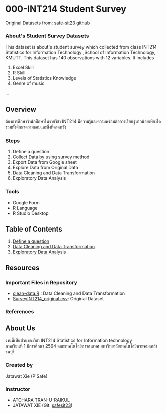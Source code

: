 # 000-INT214 Student Survey

Original Datasets from: [safe-sit23 github](https://github.com/safesit23/INT214-Statistics/blob/main/datasets/Survey_INT214.csv)

### About's Student Survey Datasets

This dataset is about's student survey which collected from class INT214 Statistics for Information Technology ,School of Information Technology, KMUTT. This dataset has 140 observations with 12 variables. It includes
1. Excel Skill
2. R Skill
3. Levels of Statistics Knowledge
4. Genre of music

...

## Overview
ต้องการศึกษาว่านักศึกษาในรายวิชา INT214 มีความรู้และความพร้อมต่อการเรียนรู้มากน้อยเพียงใดรวมทั้งศึกษาความชอบและสิ่งที่คาดหวัง

### Steps

1. Define a question
2. Collect Data by using survey method
3. Export Data from Google sheet
4. Explore Data from Original Data
5. Data Cleaning and Data Transformation
6. Exploratory Data Analysis

### Tools

- Google Form
- R Language
- R Studio Desktop

## Table of Contents

1. [Define a question]()
2. [Data Cleaning and Data Transformation]()
3. [Exploratory Data Analysis]()

## Resources

### Important Files in Repository

- [clean-data.R](./clean-data.R) : Data Cleaning and Data Transformation
- [SurveyINT214_original.csv](./SurveyINT214_original.csv): Original Dataset

### References



## About Us

งานนี้เป็นส่วนของวิชา INT214 Statistics for Information technology <br/> ภาคเรียนที่ 1 ปีการศึกษา 2564 คณะเทคโนโลยีสารสนเทศ มหาวิทยาลัยเทคโนโลยีพระจอมเกล้าธนบุรี

### Created by

Jatawat Xie (P'Safe)

### Instructor

- ATCHARA TRAN-U-RAIKUL
- JATAWAT XIE (Git: [safesit23](https://github.com/safesit23))
